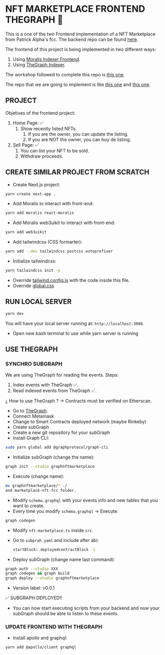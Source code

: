 # NFT MARKETPLACE FRONTEND THEGRAPH 🦄

This is a one of the two Frontend implementation of a NFT Marketplace from Patrick Alpha's fcc. The backend repo can be found [here](https://github.com/JMariadlcs/nft-marketplace-backend).

The frontend of this project is being implemented in two different ways:

1. Using [Moralis Indexer Frontend](https://github.com/JMariadlcs/nft-marketplace-frontend-moralis).
2. Using [TheGraph Indexer](https://github.com/JMariadlcs/nft-marketplace-frontend-thegraph).

The workshop followed to complete this repo is [this one](https://www.youtube.com/watch?v=gyMwXuJrbJQ&t=15996s).

The repo that we are going to implement is like [this one](https://github.com/PatrickAlphaC/nextjs-nft-marketplace-thegraph-fcc) and [this one](https://github.com/PatrickAlphaC/graph-nft-marketplace-fcc).

## PROJECT

Objetives of the frontend project:

1. Home Page: ✅
    1. Show recently listed NFTs.
        1. If you are the owner, you can update the listing.
        2. If you are NOT the owner, you can buy de listing.
2. Sell Page: ✅
    1. You can list your NFT to be sold.
    2. Withdraw proceeds.

## CREATE SIMILAR PROJECT FROM SCRATCH

-   Create Next.js project:

```bash
yarn create next-app .
```

-   Add Moralis to interact with front-end:

```bash
yarn add moralis react-moralis
```

-   Add Moralis web3uikit to interact with front-end:

```bash
yarn add web3uikit

```

-   Add tailwindcss (CSS formarter):

```bash
yarn add --dev tailwindcss postcss autoprefixer
```

-   Initialize tailwindcss:

```bash
yarn tailwindcss init -p
```

-   Override [tailwind.config.js](https://github.com/JMariadlcs/nft-marketplace-frontend-moralis/blob/main/tailwind.config.js) with the code inside this file.
-   Override [global.css](https://github.com/JMariadlcs/nft-marketplace-frontend-moralis/blob/main/styles/globals.css)

## RUN LOCAL SERVER

```bash
yarn dev
```

You will have your local server running at: `http://localhost:3000`.

-   Open new bash terminal to use while yarn server is running

## USE THEGRAPH

### SYNCHRO SUBGRAPH

We are using TheGraph for reading the events. Steps:

1. Index events with TheGraph ✅.
2. Read indexed events from TheGraph ✅.

¿ How to use TheGraph ? -> Contracts must be verified on Etherscan.

-   Go to [TheGraph](https://thegraph.com/studio/).
-   Connect Metamask
-   Change to Smart Contracts deployed network (maybe Rinkeby)
-   Create subGraph
-   Create a new git repository for your subGraph
-   Install Graph CLI:

```bash
sudo yarn global add @graphprotocol/graph-cli
```

-   Initialize subGraph (change the name):

```bash
graph init --studio graphnftmarketplace
```

-   Execute (change name):

```bash
mv graphnftmarketplace/* ./
and marketplace-nft-fcc folder.
```

-   Modify `schema.graphql` with your events info and new tables that you want to create.
-   Every time you modify `schema.graphql` -> Execute:

```bash
graph codegen
```

-   Modify `nft-marketplace.ts` inside `src`.
-   Go to `subprah.yaml` and include after abi:

    ```bash
    startBlock: deployedcontractBlock -1
    ```

-   Deploy subGraph (change name last command):

```bash
graph auth --studio XXX
graph codegen && graph build
graph deploy --studio graphnftmarketplace
```

-   Version label: v0.0.1

✅ SUBGRAPH DEPLOYED!!

-   You can now start executing scripts from your backend and now your subGraph should be able to listen to these events.

### UPDATE FRONTEND WITH THEGRAPH

-   Install apollo and graphql:

```bash
yarn add @apollo/client graphql
```
